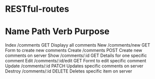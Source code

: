 # RESTful-routes 
# Name        Path                Verb            Purpose
Index      /comments             GET        Displayy all comments
New        /comments/new         GET        Form to create new comments
Create     /comments             POST       Create new comments on server
Show       /comments/:id         GET        Details for one specific comment
Edit       /comments/:id/edit    GET        Formt to edit specific comment
Update     /comments/:id         PATCH      Updates specific comments on server 
Destroy    /comments/:id         DELETE     Deletes specific item on server